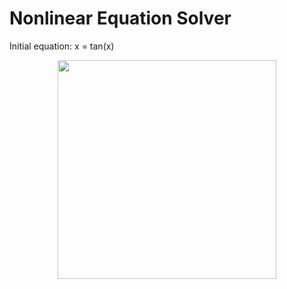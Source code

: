 # Nonlinear Equation Solver
Initial equation: x = tan(x)

<p align="center">
  <img src="Capture.jpg" width="350"/>
</p>


